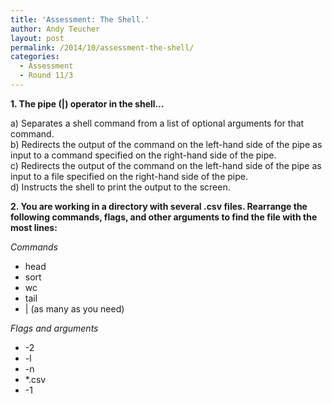 ```yaml
---
title: 'Assessment: The Shell.'
author: Andy Teucher
layout: post
permalink: /2014/10/assessment-the-shell/
categories:
  - Assessment
  - Round 11/3
---
```

**1. The pipe (|) operator in the shell&#8230;**

a) Separates a shell command from a list of optional arguments for that command.  
b) Redirects the output of the command on the left-hand side of the pipe as input to a command specified on the right-hand side of the pipe.  
c) Redirects the output of the command on the left-hand side of the pipe as input to a file specified on the right-hand side of the pipe.  
d) Instructs the shell to print the output to the screen.

**2. You are working in a directory with several .csv files. Rearrange the following commands, flags, and other arguments to find the file with the most lines:**

*Commands*

*   head
*   sort
*   wc
*   tail
*   | (as many as you need)

*Flags and arguments*

*   -2
*   -l
*   -n
*   *.csv
*   -1